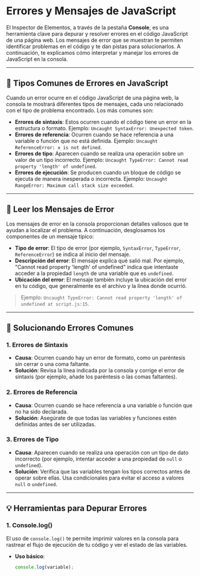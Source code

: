 # Errores y Mensajes de JavaScript

El Inspector de Elementos, a través de la pestaña **Console**, es una herramienta clave para depurar y resolver errores en el código JavaScript de una página web. Los mensajes de error que se muestran te permiten identificar problemas en el código y te dan pistas para solucionarlos. A continuación, te explicamos cómo interpretar y manejar los errores de JavaScript en la consola.

---

## 🛑 Tipos Comunes de Errores en JavaScript

Cuando un error ocurre en el código JavaScript de una página web, la consola te mostrará diferentes tipos de mensajes, cada uno relacionado con el tipo de problema encontrado. Los más comunes son:

- **Errores de sintaxis**: Estos ocurren cuando el código tiene un error en la estructura o formato. Ejemplo: `Uncaught SyntaxError: Unexpected token`.
- **Errores de referencia**: Ocurren cuando se hace referencia a una variable o función que no está definida. Ejemplo: `Uncaught ReferenceError: x is not defined`.
- **Errores de tipo**: Aparecen cuando se realiza una operación sobre un valor de un tipo incorrecto. Ejemplo: `Uncaught TypeError: Cannot read property 'length' of undefined`.
- **Errores de ejecución**: Se producen cuando un bloque de código se ejecuta de manera inesperada o incorrecta. Ejemplo: `Uncaught RangeError: Maximum call stack size exceeded`.

---

## 📜 Leer los Mensajes de Error

Los mensajes de error en la consola proporcionan detalles valiosos que te ayudan a localizar el problema. A continuación, desglosamos los componentes de un mensaje típico:

- **Tipo de error**: El tipo de error (por ejemplo, `SyntaxError`, `TypeError`, `ReferenceError`) se indica al inicio del mensaje.
- **Descripción del error**: El mensaje explica qué salió mal. Por ejemplo, "Cannot read property 'length' of undefined" indica que intentaste acceder a la propiedad `length` de una variable que es `undefined`.
- **Ubicación del error**: El mensaje también incluye la ubicación del error en tu código, que generalmente es el archivo y la línea donde ocurrió.

> Ejemplo: `Uncaught TypeError: Cannot read property 'length' of undefined at script.js:15`.

---

## 🧩 Solucionando Errores Comunes

### 1. **Errores de Sintaxis**
   - **Causa**: Ocurren cuando hay un error de formato, como un paréntesis sin cerrar o una coma faltante.
   - **Solución**: Revisa la línea indicada por la consola y corrige el error de sintaxis (por ejemplo, añade los paréntesis o las comas faltantes).

### 2. **Errores de Referencia**
   - **Causa**: Ocurren cuando se hace referencia a una variable o función que no ha sido declarada.
   - **Solución**: Asegúrate de que todas las variables y funciones estén definidas antes de ser utilizadas.

### 3. **Errores de Tipo**
   - **Causa**: Aparecen cuando se realiza una operación con un tipo de dato incorrecto (por ejemplo, intentar acceder a una propiedad de `null` o `undefined`).
   - **Solución**: Verifica que las variables tengan los tipos correctos antes de operar sobre ellas. Usa condicionales para evitar el acceso a valores `null` o `undefined`.

---

## 💡 Herramientas para Depurar Errores

### **1. Console.log()**
El uso de `console.log()` te permite imprimir valores en la consola para rastrear el flujo de ejecución de tu código y ver el estado de las variables.

- **Uso básico**: 
  ```javascript
  console.log(variable);
